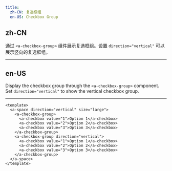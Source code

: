 ```yaml
title:
  zh-CN: 复选框组
  en-US: Checkbox Group
```

## zh-CN

通过 `<a-checkbox-group>` 组件展示复选框组。设置 `direction="vertical"` 可以展示竖向的复选框组。

---

## en-US

Display the checkbox group through the `<a-checkbox-group>` component. Set `direction="vertical"` to show the vertical checkbox group.

---

```vue
<template>
  <a-space direction="vertical" size="large">
    <a-checkbox-group>
      <a-checkbox value="1">Option 1</a-checkbox>
      <a-checkbox value="2">Option 2</a-checkbox>
      <a-checkbox value="3">Option 3</a-checkbox>
    </a-checkbox-group>
    <a-checkbox-group direction="vertical">
      <a-checkbox value="1">Option 1</a-checkbox>
      <a-checkbox value="2">Option 2</a-checkbox>
      <a-checkbox value="3">Option 3</a-checkbox>
    </a-checkbox-group>
  </a-space>
</template>
```
